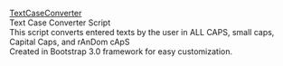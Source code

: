 <a href="https://xedricity.com">TextCaseConverter</a>
<br/>
Text Case Converter Script
<br/>
This script converts entered texts by the user in ALL CAPS, small caps, Capital Caps, and rAnDom cApS
<br/>
Created in Bootstrap 3.0 framework for easy customization.
